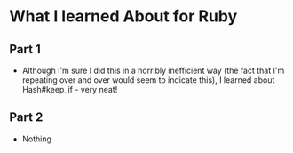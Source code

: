 # What I learned About for Ruby

## Part 1
- Although I'm sure I did this in a horribly inefficient way (the fact that I'm repeating over and over would seem to indicate this), I learned about Hash#keep_if - very neat!

## Part 2
- Nothing